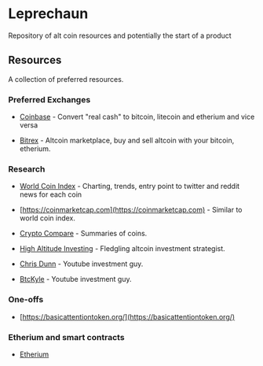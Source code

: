 # Leprechaun
Repository of alt coin resources and potentially the start of a product

## Resources
A collection of preferred resources.

### Preferred Exchanges

 - [Coinbase](https://www.coinbase.com) - Convert "real cash" to bitcoin, litecoin and etherium and
 vice versa

 - [Bitrex](https://bittrex.com) - Altcoin marketplace, buy and sell altcoin with your bitcoin, etherium.

 ### Research

 - [World Coin Index](https://www.worldcoinindex.com) - Charting, trends, entry point to twitter and reddit news for each coin

 - [https://coinmarketcap.com](https://coinmarketcap.com) - Similar to world coin index.

 - [Crypto Compare](https://www.cryptocompare.com/) - Summaries of coins.


 - [High Altitude Investing](https://www.youtube.com/channel/UCD9j5qyDqQvb9qnLss3vxww) - Fledgling altcoin investment strategist.

 - [Chris Dunn](https://www.youtube.com/user/chrisdunntv) - Youtube investment guy.

 - [BtcKyle](https://www.youtube.com/user/kholzrpi) - Youtube investment guy.

 ### One-offs

 - [https://basicattentiontoken.org/](https://basicattentiontoken.org/)

 ### Etherium and smart contracts
 - [Etherium](https://www.ethereum.org/)
